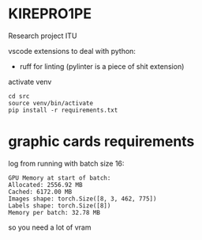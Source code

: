 # KIREPRO1PE

Research project ITU

vscode extensions to deal with python:
- ruff for linting (pylinter is a piece of shit extension)


activate venv
```
cd src
source venv/bin/activate
pip install -r requirements.txt
```

# graphic cards requirements

log from running with batch size 16:
```
GPU Memory at start of batch:
Allocated: 2556.92 MB
Cached: 6172.00 MB
Images shape: torch.Size([8, 3, 462, 775])
Labels shape: torch.Size([8])
Memory per batch: 32.78 MB
```

so you need a lot of vram
